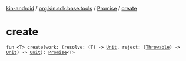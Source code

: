 [kin-android](../../index.md) / [org.kin.sdk.base.tools](../index.md) / [Promise](index.md) / [create](./create.md)

# create

`fun <T> create(work: (resolve: (T) -> `[`Unit`](https://kotlinlang.org/api/latest/jvm/stdlib/kotlin/-unit/index.html)`, reject: (`[`Throwable`](https://kotlinlang.org/api/latest/jvm/stdlib/kotlin/-throwable/index.html)`) -> `[`Unit`](https://kotlinlang.org/api/latest/jvm/stdlib/kotlin/-unit/index.html)`) -> `[`Unit`](https://kotlinlang.org/api/latest/jvm/stdlib/kotlin/-unit/index.html)`): `[`Promise`](index.md)`<T>`